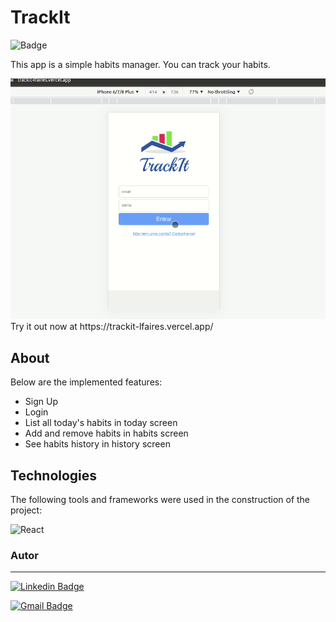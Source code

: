 # TrackIt 
![Badge](https://img.shields.io/github/license/lfaires/TrackIt)

This app is a simple habits manager. You can track your habits.  

<img src="./src/assets/images/trackit.gif" />
Try it out now at https://trackit-lfaires.vercel.app/

## About 

Below are the implemented features:

- Sign Up
- Login
- List all today's habits in today screen
- Add and remove habits in habits screen
- See habits history in history screen

## Technologies 
The following tools and frameworks were used in the construction of the project:<br>
<p>
  <img alt="React" src="https://img.shields.io/badge/react-%2320232a.svg?style=for-the-badge&logo=react&logoColor=%2361DAFB"/>
</p>
 
### Autor
---

[![Linkedin Badge](https://img.shields.io/badge/-Luiz_Fernando_Aires-blue?style=flat-square&logo=Linkedin&logoColor=white&link=https://www.linkedin.com/in/lfaires4/)](https://www.linkedin.com/in/lfaires4/)

[![Gmail Badge](https://img.shields.io/badge/-lfaires@gmail.com-c14438?style=flat-square&logo=Gmail&logoColor=white&link=mailto:lfaires@gmail.com)](mailto:lfaires@gmail.com)